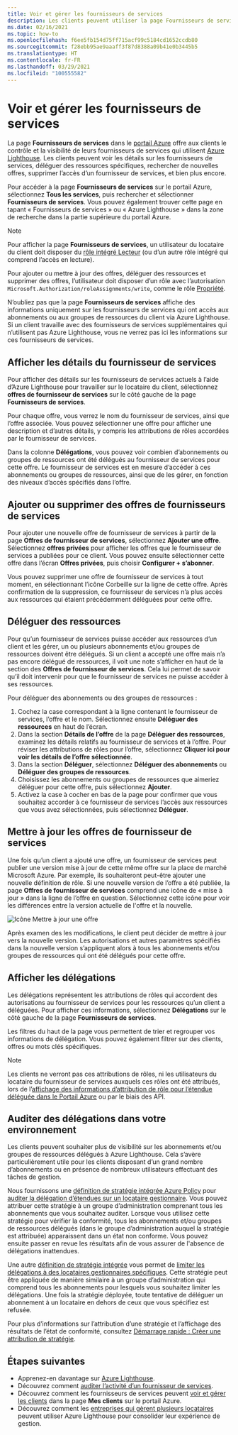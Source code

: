 ```yaml
---
title: Voir et gérer les fournisseurs de services
description: Les clients peuvent utiliser la page Fournisseurs de services du portail Azure pour afficher des informations sur les fournisseurs de services, les offres de fournisseurs de services et les ressources déléguées.
ms.date: 02/16/2021
ms.topic: how-to
ms.openlocfilehash: f6ee5fb154d75ff715acf99c5184cd1652ccdb80
ms.sourcegitcommit: f28ebb95ae9aaaff3f87d8388a09b41e0b3445b5
ms.translationtype: HT
ms.contentlocale: fr-FR
ms.lasthandoff: 03/29/2021
ms.locfileid: "100555582"
---
```

# <a name="view-and-manage-service-providers"></a>Voir et gérer les fournisseurs de services

La page **Fournisseurs de services** dans le [portail Azure](https://portal.azure.com) offre aux clients le contrôle et la visibilité de leurs fournisseurs de services qui utilisent [Azure Lighthouse](../overview.md). Les clients peuvent voir les détails sur les fournisseurs de services, déléguer des ressources spécifiques, rechercher de nouvelles offres, supprimer l’accès d’un fournisseur de services, et bien plus encore.

Pour accéder à la page **Fournisseurs de services** sur le portail Azure, sélectionnez **Tous les services**, puis rechercher et sélectionner **Fournisseurs de services**. Vous pouvez également trouver cette page en tapant « Fournisseurs de services » ou « Azure Lighthouse » dans la zone de recherche dans la partie supérieure du portail Azure.

> [!NOTE]
> Pour afficher la page **Fournisseurs de services**, un utilisateur du locataire du client doit disposer du [rôle intégré Lecteur](../../role-based-access-control/built-in-roles.md#reader) (ou d’un autre rôle intégré qui comprend l’accès en lecture).
>
> Pour ajouter ou mettre à jour des offres, déléguer des ressources et supprimer des offres, l’utilisateur doit disposer d’un rôle avec l’autorisation `Microsoft.Authorization/roleAssignments/write`, comme le rôle [Propriété](../../role-based-access-control/built-in-roles.md#owner).

N’oubliez pas que la page **Fournisseurs de services** affiche des informations uniquement sur les fournisseurs de services qui ont accès aux abonnements ou aux groupes de ressources du client via Azure Lighthouse. Si un client travaille avec des fournisseurs de services supplémentaires qui n’utilisent pas Azure Lighthouse, vous ne verrez pas ici les informations sur ces fournisseurs de services.

## <a name="view-service-provider-details"></a>Afficher les détails du fournisseur de services

Pour afficher des détails sur les fournisseurs de services actuels à l’aide d’Azure Lighthouse pour travailler sur le locataire du client, sélectionnez **offres de fournisseur de services** sur le côté gauche de la page **Fournisseurs de services**.

Pour chaque offre, vous verrez le nom du fournisseur de services, ainsi que l’offre associée. Vous pouvez sélectionner une offre pour afficher une description et d’autres détails, y compris les attributions de rôles accordées par le fournisseur de services.

Dans la colonne **Délégations**, vous pouvez voir combien d’abonnements ou groupes de ressources ont été délégués au fournisseur de services pour cette offre. Le fournisseur de services est en mesure d’accéder à ces abonnements ou groupes de ressources, ainsi que de les gérer, en fonction des niveaux d’accès spécifiés dans l’offre.

## <a name="add-or-remove-service-provider-offers"></a>Ajouter ou supprimer des offres de fournisseurs de services

Pour ajouter une nouvelle offre de fournisseur de services à partir de la page **Offres de fournisseur de services**, sélectionnez **Ajouter une offre**. Sélectionnez **offres privées** pour afficher les offres que le fournisseur de services a publiées pour ce client. Vous pouvez ensuite sélectionner cette offre dans l’écran **Offres privées**, puis choisir **Configurer + s’abonner**.

Vous pouvez supprimer une offre de fournisseur de services à tout moment, en sélectionnant l’icône Corbeille sur la ligne de cette offre. Après confirmation de la suppression, ce fournisseur de services n’a plus accès aux ressources qui étaient précédemment déléguées pour cette offre.

## <a name="delegate-resources"></a>Déléguer des ressources

Pour qu’un fournisseur de services puisse accéder aux ressources d’un client et les gérer, un ou plusieurs abonnements et/ou groupes de ressources doivent être délégués. Si un client a accepté une offre mais n’a pas encore délégué de ressources, il voit une note s’afficher en haut de la section des **Offres de fournisseur de services**. Cela lui permet de savoir qu’il doit intervenir pour que le fournisseur de services ne puisse accéder à ses ressources.

Pour déléguer des abonnements ou des groupes de ressources :

1. Cochez la case correspondant à la ligne contenant le fournisseur de services, l’offre et le nom. Sélectionnez ensuite **Déléguer des ressources** en haut de l’écran.
1. Dans la section **Détails de l’offre** de la page **Déléguer des ressources**, examinez les détails relatifs au fournisseur de services et à l’offre. Pour réviser les attributions de rôles pour l’offre, sélectionnez **Cliquer ici pour voir les détails de l’offre sélectionnée**.
1. Dans la section **Déléguer**, sélectionnez **Déléguer des abonnements** ou **Déléguer des groupes de ressources**.
1. Choisissez les abonnements ou groupes de ressources que aimeriez déléguer pour cette offre, puis sélectionnez **Ajouter**.
1. Activez la case à cocher en bas de la page pour confirmer que vous souhaitez accorder à ce fournisseur de services l’accès aux ressources que vous avez sélectionnées, puis sélectionnez **Déléguer**.

## <a name="update-service-provider-offers"></a>Mettre à jour les offres de fournisseur de services

Une fois qu’un client a ajouté une offre, un fournisseur de services peut publier une version mise à jour de cette même offre sur la place de marché Microsoft Azure. Par exemple, ils souhaiteront peut-être ajouter une nouvelle définition de rôle. Si une nouvelle version de l’offre a été publiée, la page **Offres de fournisseur de services** comprend une icône de « mise à jour » dans la ligne de l’offre en question. Sélectionnez cette icône pour voir les différences entre la version actuelle de l'offre et la nouvelle.

 ![Icône Mettre à jour une offre](../media/update-offer.jpg)

Après examen des les modifications, le client peut décider de mettre à jour vers la nouvelle version. Les autorisations et autres paramètres spécifiés dans la nouvelle version s’appliquent alors à tous les abonnements et/ou groupes de ressources qui ont été délégués pour cette offre.

## <a name="view-delegations"></a>Afficher les délégations

Les délégations représentent les attributions de rôles qui accordent des autorisations au fournisseur de services pour les ressources qu’un client a déléguées. Pour afficher ces informations, sélectionnez **Délégations** sur le côté gauche de la page **Fournisseurs de services**.

Les filtres du haut de la page vous permettent de trier et regrouper vos informations de délégation. Vous pouvez également filtrer sur des clients, offres ou mots clés spécifiques.

> [!NOTE]
> Les clients ne verront pas ces attributions de rôles, ni les utilisateurs du locataire du fournisseur de services auxquels ces rôles ont été attribués, lors de l’[affichage des informations d’attribution de rôle pour l’étendue déléguée dans le Portail Azure](../../role-based-access-control/role-assignments-list-portal.md#list-role-assignments-at-a-scope) ou par le biais des API.

## <a name="audit-delegations-in-your-environment"></a>Auditer des délégations dans votre environnement

Les clients peuvent souhaiter plus de visibilité sur les abonnements et/ou groupes de ressources délégués à Azure Lighthouse. Cela s’avère particulièrement utile pour les clients disposant d’un grand nombre d’abonnements ou en présence de nombreux utilisateurs effectuant des tâches de gestion.

Nous fournissons une [définition de stratégie intégrée Azure Policy](../../governance/policy/samples/built-in-policies.md#lighthouse) pour [auditer la délégation d’étendues sur un locataire gestionnaire](https://github.com/Azure/azure-policy/blob/master/built-in-policies/policyDefinitions/Lighthouse/Lighthouse_Delegations_Audit.json). Vous pouvez attribuer cette stratégie à un groupe d’administration comprenant tous les abonnements que vous souhaitez auditer. Lorsque vous utilisez cette stratégie pour vérifier la conformité, tous les abonnements et/ou groupes de ressources délégués (dans le groupe d’administration auquel la stratégie est attribuée) apparaissent dans un état non conforme. Vous pouvez ensuite passer en revue les résultats afin de vous assurer de l'absence de délégations inattendues.

Une autre [définition de stratégie intégrée](../../governance/policy/samples/built-in-policies.md#lighthouse) vous permet de [limiter les délégations à des locataires gestionnaires spécifiques](https://github.com/Azure/azure-policy/blob/master/built-in-policies/policyDefinitions/Lighthouse/AllowCertainManagingTenantIds_Deny.json). Cette stratégie peut être appliquée de manière similaire à un groupe d’administration qui comprend tous les abonnements pour lesquels vous souhaitez limiter les délégations. Une fois la stratégie déployée, toute tentative de déléguer un abonnement à un locataire en dehors de ceux que vous spécifiez est refusée.

Pour plus d’informations sur l’attribution d’une stratégie et l’affichage des résultats de l’état de conformité, consultez [Démarrage rapide : Créer une attribution de stratégie](../../governance/policy/assign-policy-portal.md).

## <a name="next-steps"></a>Étapes suivantes

- Apprenez-en davantage sur [Azure Lighthouse](../overview.md).
- Découvrez comment [auditer l’activité d’un fournisseur de services](view-service-provider-activity.md).
- Découvrez comment les fournisseurs de services peuvent [voir et gérer les clients](view-manage-customers.md) dans la page **Mes clients** sur le portail Azure.
- Découvrez comment les [entreprises qui gèrent plusieurs locataires](../concepts/enterprise.md) peuvent utiliser Azure Lighthouse pour consolider leur expérience de gestion.

